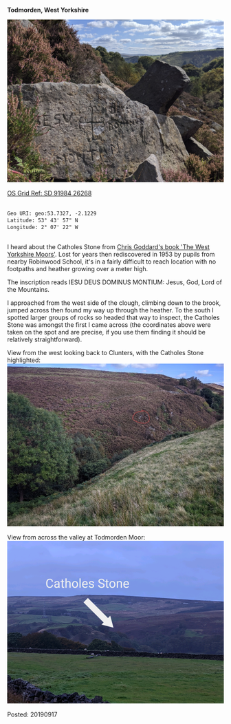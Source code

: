 **Todmorden, West Yorkshire**

![catholes_stone_1](images/catholes_stone_1.jpg)

[OS Grid Ref: SD 91984 26268](https://explore.osmaps.com/pin?lat=53.73274&lon=-2.12299&zoom=17.0000)

```

Geo URI: geo:53.7327, -2.1229
Latitude: 53° 43' 57" N
Longitude: 2° 07' 22" W
    
```

I heard about the Catholes Stone from [Chris Goddard's book 'The West Yorkshire Moors'](https://christophergoddard.net/product/west-yorkshire-moors/). Lost for years then rediscovered in 1953 by pupils from nearby Robinwood School, it's in a fairly difficult to reach location with no footpaths and heather growing over a meter high.

The inscription reads IESU DEUS DOMINUS MONTIUM: Jesus, God, Lord of the Mountains.

I approached from the west side of the clough, climbing down to the brook, jumped across then found my way up through the heather. To the south I spotted larger groups of rocks so headed that way to inspect, the Catholes Stone was amongst the first I came across (the coordinates above were taken on the spot and are precise, if you use them finding it should be relatively straightforward).

View from the west looking back to Clunters, with the Catholes Stone highlighted:
![catholes_stone_2](images/catholes_stone_2.jpg)

View from across the valley at Todmorden Moor:
![catholes_stone_3](images/catholes_stone_3.png)

Posted: 20190917